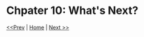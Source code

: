 # Chpater 10: What's Next?

[<<Prev](/section-1/09-rxjs-graveyard.md) | [Home](/README.md) | [Next >>](/section-2/00-home.md)